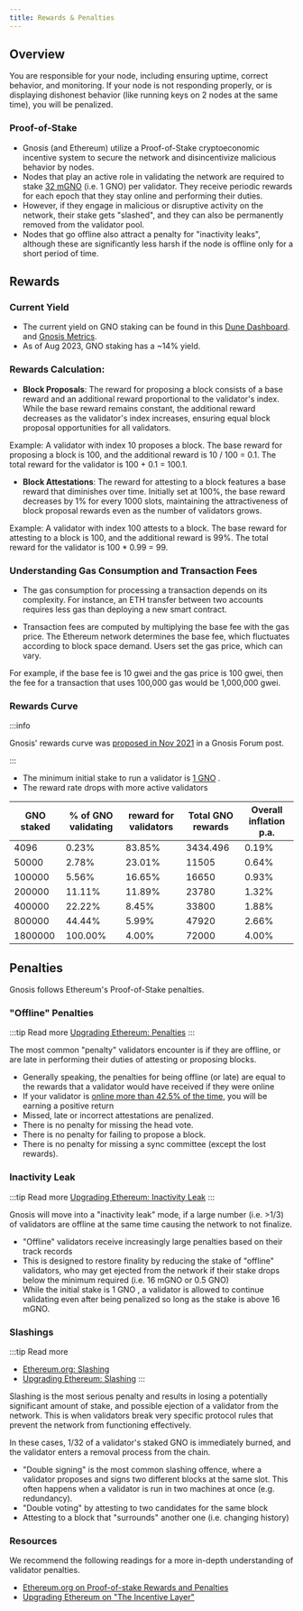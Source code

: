 ```yaml
---
title: Rewards & Penalties
---
```


## Overview

You are responsible for your node, including ensuring uptime, correct behavior, and monitoring. If your node is not responding properly, or is displaying dishonest behavior (like running keys on 2 nodes at the same time), you will be penalized.

### Proof-of-Stake

- Gnosis (and Ethereum) utilize a Proof-of-Stake cryptoeconomic incentive system to secure the network and disincentivize malicious behavior by nodes.
- Nodes that play an active role in validating the network are required to stake [32 mGNO](../about/tokens/gno.md) (i.e. 1 GNO) per validator. They receive periodic rewards for each epoch that they stay online and performing their duties.
- However, if they engage in malicious or disruptive activity on the network, their stake gets "slashed", and they can also be permanently removed from the validator pool.
- Nodes that go offline also attract a penalty for "inactivity leaks", although these are significantly less harsh if the node is offline only for a short period of time.

## Rewards

### Current Yield

- The current yield on GNO staking can be found in this [Dune Dashboard](https://dune.com/gnosischain_team/gnosischain). and [Gnosis Metrics](https://www.gnosismetrics.com/).
- As of Aug 2023, GNO staking has a ~14% yield.

### Rewards Calculation:

- **Block Proposals**: The reward for proposing a block consists of a base reward and an additional reward proportional to the validator's index. While the base reward remains constant, the additional reward decreases as the validator's index increases, ensuring equal block proposal opportunities for all validators.

Example: A validator with index 10 proposes a block. The base reward for proposing a block is 100, and the additional reward is 10 / 100 = 0.1. The total reward for the validator is 100 + 0.1 = 100.1.

- **Block Attestations**: The reward for attesting to a block features a base reward that diminishes over time. Initially set at 100%, the base reward decreases by 1% for every 1000 slots, maintaining the attractiveness of block proposal rewards even as the number of validators grows.

Example: A validator with index 100 attests to a block. The base reward for attesting to a block is 100, and the additional reward is 99%. The total reward for the validator is 100 \* 0.99 = 99.

### Understanding Gas Consumption and Transaction Fees

- The gas consumption for processing a transaction depends on its complexity. For instance, an ETH transfer between two accounts requires less gas than deploying a new smart contract.

- Transaction fees are computed by multiplying the base fee with the gas price. The Ethereum network determines the base fee, which fluctuates according to block space demand. Users set the gas price, which can vary.

For example, if the base fee is 10 gwei and the gas price is 100 gwei, then the fee for a transaction that uses 100,000 gas would be 1,000,000 gwei.

### Rewards Curve

:::info

Gnosis' rewards curve was [proposed in Nov 2021](https://forum.gnosis.io/t/launch-parameters-for-gnosis-beacon-chain-gbc/2200) in a Gnosis Forum post.

:::

- The minimum initial stake to run a validator is [1 GNO](/about/tokens/gno) .
- The reward rate drops with more active validators

| GNO staked | % of GNO validating | reward for validators | Total GNO rewards | Overall inflation p.a. |
| ---------- | ------------------- | --------------------- | ----------------- | ---------------------- |
| 4096       | 0.23%               | 83.85%                | 3434.496          | 0.19%                  |
| 50000      | 2.78%               | 23.01%                | 11505             | 0.64%                  |
| 100000     | 5.56%               | 16.65%                | 16650             | 0.93%                  |
| 200000     | 11.11%              | 11.89%                | 23780             | 1.32%                  |
| 400000     | 22.22%              | 8.45%                 | 33800             | 1.88%                  |
| 800000     | 44.44%              | 5.99%                 | 47920             | 2.66%                  |
| 1800000    | 100.00%             | 4.00%                 | 72000             | 4.00%                  |

## Penalties

Gnosis follows Ethereum's Proof-of-Stake penalties.

### "Offline" Penalties

:::tip Read more
[Upgrading Ethereum: Penalties](https://eth2book.info/capella/part2/incentives/penalties/)
:::

The most common "penalty" validators encounter is if they are offline, or are late in performing their duties of attesting or proposing blocks.

- Generally speaking, the penalties for being offline (or late) are equal to the rewards that a validator would have received if they were online
- If your validator is [online more than 42.5% of the time](https://eth2book.info/capella/part2/incentives/penalties/#attestation-penalties), you will be earning a positive return
- Missed, late or incorrect attestations are penalized.
- There is no penalty for missing the head vote.
- There is no penalty for failing to propose a block.
- There is no penalty for missing a sync committee (except the lost rewards).

### Inactivity Leak

:::tip Read more
[Upgrading Ethereum: Inactivity Leak](https://eth2book.info/capella/part2/incentives/inactivity/)
:::

Gnosis will move into a "inactivity leak" mode, if a large number (i.e. >1/3) of validators are offline at the same time causing the network to not finalize.

- "Offline" validators receive increasingly large penalties based on their track records
- This is designed to restore finality by reducing the stake of "offline" validators, who may get ejected from the network if their stake drops below the minimum required (i.e. 16 mGNO or 0.5 GNO)
- While the initial stake is 1 GNO , a validator is allowed to continue validating even after being penalized so long as the stake is above 16 mGNO.

### Slashings

:::tip Read more

- [Ethereum.org: Slashing](https://ethereum.org/en/developers/docs/consensus-mechanisms/pos/rewards-and-penalties/#slashing)
- [Upgrading Ethereum: Slashing](https://eth2book.info/capella/part2/incentives/slashing/)
  :::

Slashing is the most serious penalty and results in losing a potentially significant amount of stake, and possible ejection of a validator from the network. This is when validators break very specific protocol rules that prevent the network from functioning effectively.

In these cases, 1/32 of a validator's staked GNO is immediately burned, and the validator enters a removal process from the chain.

- "Double signing" is the most common slashing offence, where a validator proposes and signs two different blocks at the same slot. This often happens when a validator is run in two machines at once (e.g. redundancy).
- "Double voting" by attesting to two candidates for the same block
- Attesting to a block that "surrounds" another one (i.e. changing history)

### Resources

We recommend the following readings for a more in-depth understanding of validator penalties.

- [Ethereum.org on Proof-of-stake Rewards and Penalties](https://ethereum.org/en/developers/docs/consensus-mechanisms/pos/rewards-and-penalties/)
- [Upgrading Ethereum on "The Incentive Layer"](https://eth2book.info/capella/part2/incentives/)
